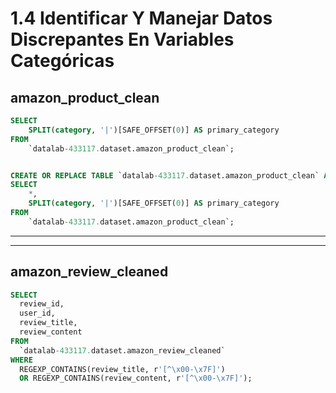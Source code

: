 # **1.4 Identificar Y Manejar Datos Discrepantes En Variables Categóricas**

## **amazon_product_clean**
```sql
SELECT 
    SPLIT(category, '|')[SAFE_OFFSET(0)] AS primary_category
FROM 
    `datalab-433117.dataset.amazon_product_clean`;


CREATE OR REPLACE TABLE `datalab-433117.dataset.amazon_product_clean` AS
SELECT 
    *,
    SPLIT(category, '|')[SAFE_OFFSET(0)] AS primary_category
FROM 
    `datalab-433117.dataset.amazon_product_clean`;
```

----------------------------------
----------------------------------

## **amazon_review_cleaned**

```sql
SELECT 
  review_id, 
  user_id, 
  review_title, 
  review_content
FROM 
  `datalab-433117.dataset.amazon_review_cleaned`
WHERE 
  REGEXP_CONTAINS(review_title, r'[^\x00-\x7F]') 
  OR REGEXP_CONTAINS(review_content, r'[^\x00-\x7F]');
```
